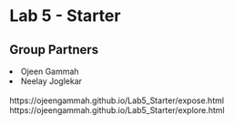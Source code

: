 # Lab 5 - Starter

## Group Partners 

<li>Ojeen Gammah </li>
<li>Neelay Joglekar</li>
<br>
https://ojeengammah.github.io/Lab5_Starter/expose.html <br>
https://ojeengammah.github.io/Lab5_Starter/explore.html
